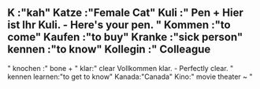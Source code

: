 K :"kah"
Katze :"Female Cat"
Kuli :"
Pen
+
Hier ist lhr Kuli. - Here's your pen.
"
Kommen :"to come"
Kaufen :"to buy"
Kranke :"sick person"
kennen :"to know"
Kollegin :"
Colleague
-
"
knochen :"
bone
+
"
klar:"
clear
Vollkommen klar. - Perfectly clear.
"
kennen learnen:"to get to know"
Kanada:"Canada"
Kino:"
movie theater
~
"
